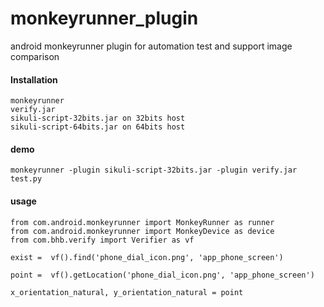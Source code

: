 monkeyrunner_plugin
===================

android monkeyrunner plugin for automation test and support image comparison

#### Installation
    monkeyrunner
    verify.jar
    sikuli-script-32bits.jar on 32bits host
    sikuli-script-64bits.jar on 64bits host

#### demo
    monkeyrunner -plugin sikuli-script-32bits.jar -plugin verify.jar test.py
    
#### usage
    from com.android.monkeyrunner import MonkeyRunner as runner
    from com.android.monkeyrunner import MonkeyDevice as device
    from com.bhb.verify import Verifier as vf
    
    exist =  vf().find('phone_dial_icon.png', 'app_phone_screen')
    
    point =  vf().getLocation('phone_dial_icon.png', 'app_phone_screen')
    
    x_orientation_natural, y_orientation_natural = point
